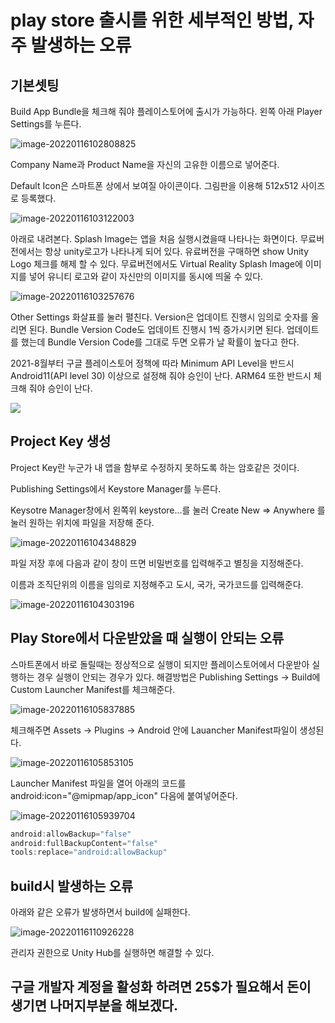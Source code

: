 #  play store 출시를 위한 세부적인 방법, 자주 발생하는 오류



## 기본셋팅

Build App Bundle을 체크해 줘야 플레이스토어에 출시가 가능하다. 왼쪽 아래 Player Settings를 누른다.

![image-20220116102808825](../images/2022-01-16-Play-Store-출시하는법/image-20220116102808825.png)



Company Name과 Product Name을 자신의 고유한 이름으로 넣어준다.

Default Icon은 스마트폰 상에서 보여질 아이콘이다. 그림판을 이용해 512x512 사이즈로 등록했다.

![image-20220116103122003](../images/2022-01-16-Play-Store-출시하는법/image-20220116103122003.png)



아래로 내려본다. Splash Image는 앱을 처음 실행시켰을때 나타나는 화면이다. 무료버전에서는 항상 unity로고가 나타나게 되어 있다. 유료버전을 구매하면 show Unity Logo 체크를 해제 할 수 있다. 무료버전에서도 Virtual Reality Splash Image에 이미지를 넣어 유니티 로고와 같이 자신만의 이미지를 동시에 띄울 수 있다.

![image-20220116103257676](../images/2022-01-16-Play-Store-출시하는법/image-20220116103257676.png)





Other Settings 화살표를 눌러 펼친다.  Version은 업데이트 진행시 임의로 숫자를 올리면 된다. Bundle Version Code도 업데이트 진행시 1씩 증가시키면 된다.  업데이트를 했는데  Bundle Version Code를 그대로 두면 오류가 날 확률이 높다고 한다.

2021-8월부터 구글 플레이스토어 정책에 따라 Minimum API Level을 반드시 Android11(API level 30) 이상으로 설정해 줘야 승인이 난다. ARM64 또한 반드시 체크해 줘야 승인이 난다.

![](../images/2022-01-16-Play-Store-출시하는법/image-20220116103733203.png)



## Project Key 생성

Project Key란 누군가 내 앱을 함부로 수정하지 못하도록 하는 암호같은 것이다.

Publishing Settings에서 Keystore Manager를 누른다.

Keysotre Manager창에서 왼쪽위 keystore...를 눌러 Create New => Anywhere 를 눌러 원하는 위치에 파일을 저장해 준다.

![image-20220116104348829](../images/2022-01-16-Play-Store-출시하는법/image-20220116104348829.png)



파일 저장 후에 다음과 같이 창이 뜨면 비밀번호를 입력해주고 별칭을 지정해준다. 

이름과 조직단위의 이름을 임의로 지정해주고 도시, 국가, 국가코드를 입력해준다.

![image-20220116104303196](../images/2022-01-16-Play-Store-출시하는법/image-20220116104303196.png)









## Play Store에서 다운받았을 때 실행이 안되는 오류

스마트폰에서 바로 돌릴때는 정상적으로 실행이 되지만 플레이스토어에서 다운받아 실행하는 경우 실행이 안되는 경우가 있다.  해결방법은 Publishing Settings -> Build에 Custom Launcher Manifest를 체크해준다.

![image-20220116105837885](../images/2022-01-16-Play-Store-출시하는법/image-20220116105837885.png)



체크해주면 Assets -> Plugins -> Android 안에 Lauancher Manifest파일이 생성된다. 

![image-20220116105853105](../images/2022-01-16-Play-Store-출시하는법/image-20220116105853105.png)





Launcher Manifest 파일을 열어 아래의 코드를 android:icon="@mipmap/app_icon" 다음에 붙여넣어준다.

![image-20220116105939704](../images/2022-01-16-Play-Store-출시하는법/image-20220116105939704.png)

```java
android:allowBackup="false" 
android:fullBackupContent="false" 
tools:replace="android:allowBackup"
```



## build시 발생하는  오류

아래와 같은 오류가 발생하면서 build에 실패한다.

![image-20220116110926228](../images/2022-01-16-Play-Store-출시하는법/image-20220116110926228.png)



관리자 권한으로 Unity Hub를 실행하면 해결할 수 있다.





## 구글 개발자 계정을 활성화 하려면 25$가 필요해서 돈이 생기면 나머지부분을 해보겠다.

